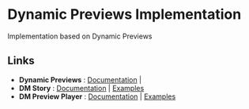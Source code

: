 # Dynamic Previews Implementation

Implementation based on Dynamic Previews

## Links

- __Dynamic Previews__ : [Documentation](https://www.canva.com/design/DAEGDbSibZE/cvoKs-MEOdq3paAehFLkbQ/view?website#4:l-equipe-case) |
- __DM Story__ :  [Documentation](https://dmvs-apac.github.io/dynamic-preview/story) | [Examples](https://staging.dmvs-apac.com/dmStory/index.html)
- __DM Preview Player__ :  [Documentation](https://dmvs-apac.github.io/dynamic-preview/player) | [Examples](https://staging.dmvs-apac.com/dm-preview-player/index.html)

